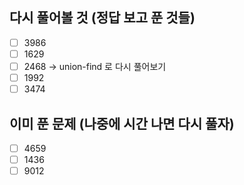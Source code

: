 ## 다시 풀어볼 것 (정답 보고 푼 것들)

- [ ] 3986
- [ ] 1629
- [ ] 2468 -> union-find 로 다시 풀어보기
- [ ] 1992
- [ ] 3474

## 이미 푼 문제 (나중에 시간 나면 다시 풀자)

- [ ] 4659
- [ ] 1436
- [ ] 9012
